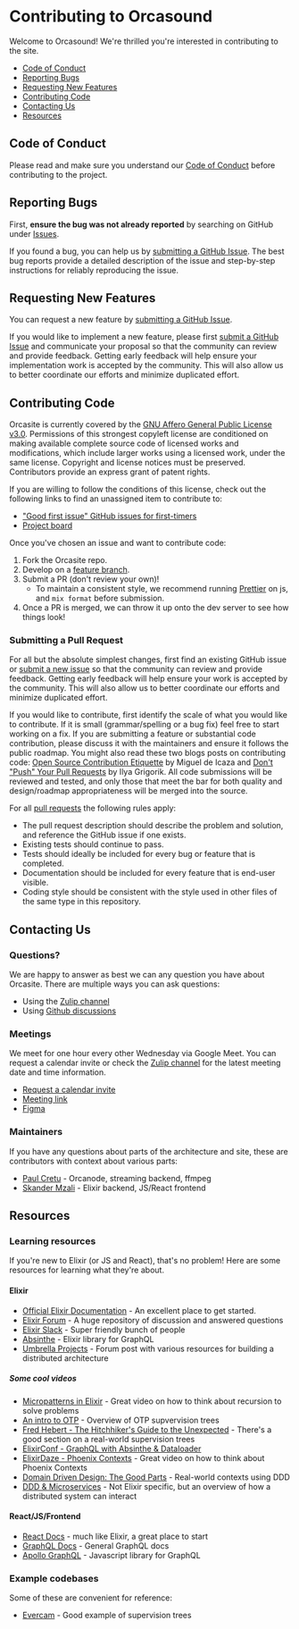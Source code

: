 # Contributing to Orcasound

Welcome to Orcasound! We're thrilled you're interested in contributing to the site.

- [Code of Conduct](#code-of-conduct)
- [Reporting Bugs](#reporting-bugs)
- [Requesting New Features](#requesting-new-features)
- [Contributing Code](#contributing-code)
- [Contacting Us](#contacting-us)
- [Resources](#resources)

## Code of Conduct

Please read and make sure you understand our [Code of Conduct](/CODE_OF_CONDUCT.md) before contributing to the project.

## Reporting Bugs

First, **ensure the bug was not already reported** by searching on GitHub under
[Issues](https://github.com/orcasound/orcasite/issues).

If you found a bug, you can help us by
[submitting a GitHub Issue](https://github.com/orcasound/orcasite/issues/new).
The best bug reports provide a detailed description of the issue and step-by-step instructions
for reliably reproducing the issue.

## Requesting New Features

You can request a new feature by [submitting a GitHub Issue](https://github.com/orcasound/orcasite/issues/new).

If you would like to implement a new feature, please first
[submit a GitHub Issue](https://github.com/orcasound/orcasite/issues/new) and
communicate your proposal so that the community can review and provide feedback. Getting
early feedback will help ensure your implementation work is accepted by the community.
This will also allow us to better coordinate our efforts and minimize duplicated effort.

## Contributing Code

Orcasite is currently covered by the [GNU Affero General Public License v3.0](https://github.com/orcasound/orcasite/blob/main/LICENSE). Permissions of this strongest copyleft license are conditioned on making available
complete source code of licensed works and modifications, which include larger works using a licensed
work, under the same license.  Copyright and license notices must be preserved.  Contributors provide
an express grant of patent rights.

If you are willing to follow the conditions of this license, check out the following links
to find an unassigned item to contribute to:

- ["Good first issue" GitHub issues for first-timers](https://github.com/orcasound/orcasite/labels/good%20first%20issue)
- [Project board](https://github.com/orgs/orcasound/projects/38/views/1)

Once you've chosen an issue and want to contribute code:

1. Fork the Orcasite repo.
2. Develop on a [feature branch](https://www.atlassian.com/git/tutorials/comparing-workflows/feature-branch-workflow).
3. Submit a PR (don't review your own)!
    - To maintain a consistent style, we recommend running [Prettier](https://github.com/prettier/prettier) on js, and `mix format` before submission.
4. Once a PR is merged, we can throw it up onto the dev server to see how things look!

### Submitting a Pull Request

For all but the absolute simplest changes, first find an existing GitHub issue or
[submit a new issue](https://github.com/orcasound/orcasite/issues/new) so that the
community can review and provide feedback. Getting early feedback will help ensure your work
is accepted by the community. This will also allow us to better coordinate our efforts and
minimize duplicated effort.

If you would like to contribute, first identify the scale of what you would like to contribute.
If it is small (grammar/spelling or a bug fix) feel free to start working on a fix. If you are
submitting a feature or substantial code contribution, please discuss it with the maintainers and
ensure it follows the public roadmap. You might also read these two blogs posts on contributing
code: [Open Source Contribution Etiquette](http://tirania.org/blog/archive/2010/Dec-31.html) by Miguel de Icaza and
[Don't "Push" Your Pull Requests](https://www.igvita.com/2011/12/19/dont-push-your-pull-requests/) by Ilya Grigorik.
All code submissions will be reviewed and tested, and only those that meet
the bar for both quality and design/roadmap appropriateness will be merged into the source.

For all [pull requests](https://github.com/orcasound/orcasite/pulls) the following rules apply:
- The pull request description should describe the problem and solution, and reference the GitHub issue if one exists.
- Existing tests should continue to pass.
- Tests should ideally be included for every bug or feature that is completed.
- Documentation should be included for every feature that is end-user visible.
- Coding style should be consistent with the style used in other files of the same type in this repository.

## Contacting Us

### Questions?

We are happy to answer as best we can any question you have about Orcasite.
There are multiple ways you can ask questions:

- Using the [Zulip channel](https://orcasound.zulipchat.com/#narrow/stream/437031-orcasite)
- Using [Github discussions](https://github.com/orcasound/orcasite/discussions)

### Meetings

We meet for one hour every other Wednesday via Google Meet.  You can request a calendar invite or check the
[Zulip channel](https://orcasound.zulipchat.com/#narrow/stream/437031-orcasite) for the latest meeting
date and time information.

- [Request a calendar invite](https://forms.gle/Tegj4x6qxWx7PSes5)
- [Meeting link](https://meet.google.com/igp-gpdr-wwu)
- [Figma](https://www.figma.com/design/41JuvNkXJhTUob8HMsJiNC/Orcasite%3A-design-updates?node-id=882-3971)

### Maintainers

If you have any questions about parts of the architecture and site, these are contributors with context about various parts:

- [Paul Cretu](https://github.com/paulcretu) - Orcanode, streaming backend, ffmpeg
- [Skander Mzali](https://github.com/skanderm) - Elixir backend, JS/React frontend

## Resources

### Learning resources
If you're new to Elixir (or JS and React), that's no problem! Here are some resources for learning what they're about.

#### Elixir

- [Official Elixir Documentation](https://elixir-lang.org/getting-started/introduction.html) - An excellent place to get started.
- [Elixir Forum](https://elixirforum.com/) - A huge repository of discussion and answered questions
- [Elixir Slack](https://elixir-slackin.herokuapp.com/) - Super friendly bunch of people
- [Absinthe](https://hexdocs.pm/absinthe/overview.html) - Elixir library for GraphQL
- [Umbrella Projects](https://elixirforum.com/t/resources-on-how-to-build-and-structure-umbrella-projects-using-phoenix-1-3/11225) - Forum post with various resources for building a distributed architecture

##### Some cool videos

- [Micropatterns in Elixir](https://www.youtube.com/watch?v=9uvp4h7gXHg) - Great video on how to think about recursion to solve problems
- [An intro to OTP](https://www.youtube.com/watch?v=CJT8wPnmjTM) - Overview of OTP supvervision trees
- [Fred Hebert - The Hitchhiker's Guide to the Unexpected](https://www.youtube.com/watch?v=W0BR_tWZChQ) - There's a good section on a real-world supervision trees
- [ElixirConf - GraphQL with Absinthe & Dataloader](https://www.youtube.com/watch?v=m26i1L2D7Yk)
- [ElixirDaze - Phoenix Contexts](https://www.youtube.com/watch?v=l3VgbSgo71E) - Great video on how to think about Phoenix Contexts
- [Domain Driven Design: The Good Parts](https://www.youtube.com/watch?v=U6CeaA-Phqo) - Real-world contexts using DDD
- [DDD & Microservices](https://www.youtube.com/watch?v=yPvef9R3k-M) - Not Elixir specific, but an overview of how a distributed system can interact

#### React/JS/Frontend

- [React Docs](https://reactjs.org/docs/getting-started.html) - much like Elixir, a great place to start
- [GraphQL Docs](https://graphql.org/learn/) - General GraphQL docs
- [Apollo GraphQL](https://www.apollographql.com/docs/react/) - Javascript library for GraphQL

### Example codebases
Some of these are convenient for reference:

- [Evercam](https://github.com/evercam/evercam-server/) - Good example of supervision trees
